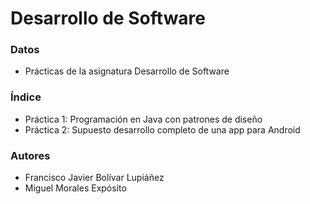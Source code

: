 # Desarrollo de Software

### Datos

* Prácticas de la asignatura Desarrollo de Software

### Índice

* Práctica 1: Programación en Java con patrones de diseño
* Práctica 2: Supuesto desarrollo completo de una app para Android

### Autores

* Francisco Javier Bolívar Lupiáñez
* Miguel Morales Expósito

